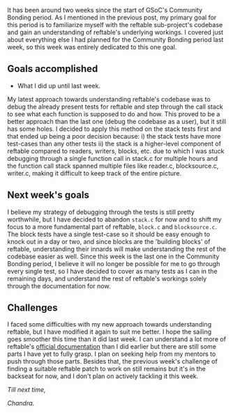 It has been around two weeks since the start of GSoC's Community Bonding period. As I mentioned in the previous post, my primary goal for this period is to familiarize myself with the reftable sub-project's codebase and gain an understanding of reftable's underlying workings. I covered just about everything else I had planned for the Community Bonding period last week, so this week was entirely dedicated to this one goal.

## Goals accomplished
- What I did up until last week.

My latest approach towards understanding reftable's codebase was to debug the already present tests for reftable and step through the call stack to see what each function is supposed to do and how. This proved to be a better approach than the last one (debug the codebase as a user), but it still has some holes. I decided to apply this method on the stack tests first and that ended up being a poor decision because:
i) the stack tests have more test-cases than any other tests 
ii) the stack is a higher-level component of reftable compared to readers, writers, blocks, etc. due to which I was stuck debugging through a single function call in stack.c for multiple hours and the function call stack spanned multiple files like reader.c, blocksource.c, writer.c, making it difficult to keep track of the entire picture.

## Next week's goals
I believe my strategy of debugging through the tests is still pretty worthwhile, but I have decided to abandon `stack.c` for now and to shift my focus to a more fundamental part of reftable, `block.c` and `blocksource.c`. The block tests have a single test-case so it should be easy enough to knock out in a day or two, and since blocks are the 'building blocks' of reftable, understanding their innards will make understanding the rest of the codebase easier as well. Since this week is the last one in the Community Bonding period, I believe it will no longer be possible for me to go through every single test, so I have decided to cover as many tests as I can in the remaining days, and understand the rest of reftable's workings solely through the documentation for now.

## Challenges
I faced some difficulties with my new approach towards understanding reftable, but I have modified it again to suit me better. I hope the sailing goes smoother this time than it did last week. I can understand a lot more of reftable's [official documentation](https://git-scm.com/docs/reftable) than I did earlier but there are still some parts I have yet to fully grasp. I plan on seeking help from my mentors to push through those parts. Besides that, the previous week's challenge of finding a suitable reftable patch to work on still remains but it's in the backseat for now, and I don't plan on actively tackling it this week.


_Till next time,_

_Chandra_.
